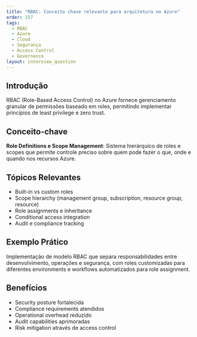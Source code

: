 ```yaml
---
title: "RBAC: Conceito chave relevante para arquitetura no Azure"
order: 157
tags:
  - RBAC
  - Azure
  - Cloud
  - Segurança
  - Access Control
  - Governance
layout: interview_question
---
```


## Introdução

RBAC (Role-Based Access Control) no Azure fornece gerenciamento granular de permissões baseado em roles, permitindo implementar princípios de least privilege e zero trust.

## Conceito-chave

**Role Definitions e Scope Management**: Sistema hierárquico de roles e scopes que permite controle preciso sobre quem pode fazer o que, onde e quando nos recursos Azure.

## Tópicos Relevantes

- Built-in vs custom roles
- Scope hierarchy (management group, subscription, resource group, resource)
- Role assignments e inheritance
- Conditional access integration
- Audit e compliance tracking

## Exemplo Prático

Implementação de modelo RBAC que separa responsabilidades entre desenvolvimento, operações e segurança, com roles customizadas para diferentes environments e workflows automatizados para role assignment.

## Benefícios

- Security posture fortalecida
- Compliance requirements atendidos
- Operational overhead reduzido
- Audit capabilities aprimoradas
- Risk mitigation através de access control
